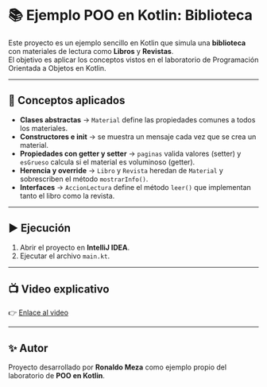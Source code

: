 # 📚 Ejemplo POO en Kotlin: Biblioteca

Este proyecto es un ejemplo sencillo en Kotlin que simula una **biblioteca** con materiales de lectura como **Libros** y **Revistas**.  
El objetivo es aplicar los conceptos vistos en el laboratorio de Programación Orientada a Objetos en Kotlin.

---

## 📌 Conceptos aplicados
- **Clases abstractas** → `Material` define las propiedades comunes a todos los materiales.
- **Constructores e init** → se muestra un mensaje cada vez que se crea un material.
- **Propiedades con getter y setter** → `paginas` valida valores (setter) y `esGrueso` calcula si el material es voluminoso (getter).
- **Herencia y override** → `Libro` y `Revista` heredan de `Material` y sobrescriben el método `mostrarInfo()`.
- **Interfaces** → `AccionLectura` define el método `leer()` que implementan tanto el libro como la revista.

---


## ▶️ Ejecución
1. Abrir el proyecto en **IntelliJ IDEA**.  
2. Ejecutar el archivo `main.kt`.

---

## 📺 Video explicativo
👉 [Enlace al video](#)  

---

## ✨ Autor
Proyecto desarrollado por **Ronaldo Meza** como ejemplo propio del laboratorio de **POO en Kotlin**.
